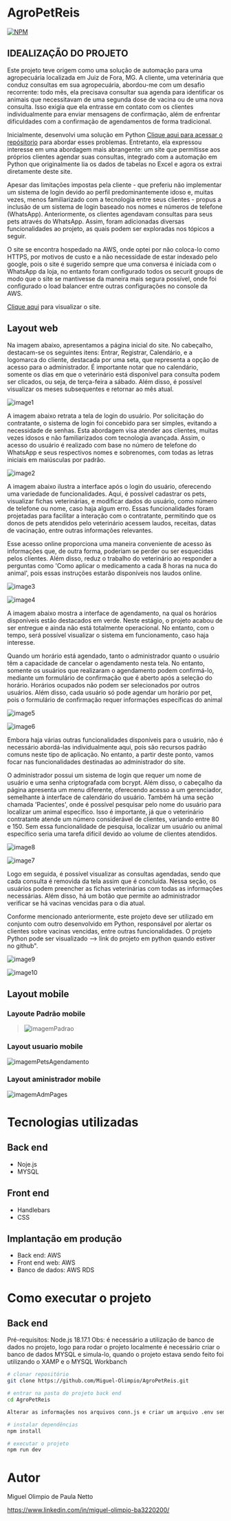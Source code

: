 #  AgroPetReis

[![NPM](https://img.shields.io/npm/l/react)](https://github.com/Miguel-Olimpio/AgroPetReis/blob/main/LICENSE) 

## IDEALIZAÇÃO DO PROJETO
Este projeto teve origem como uma solução de automação para uma agropecuária localizada em Juiz de Fora, MG. A cliente, uma veterinária que conduz consultas em sua agropecuária, abordou-me com um desafio recorrente: todo mês, ela precisava consultar sua agenda para identificar os animais que necessitavam de uma segunda dose de vacina ou de uma nova consulta. Isso exigia que ela entrasse em contato com os clientes individualmente para enviar mensagens de confirmação, além de enfrentar dificuldades com a confirmação de agendamentos de forma tradicional.

Inicialmente, desenvolvi uma solução em Python [Clique aqui para acessar o repósitorio](AgroPetReis-1924190082.us-east-1.elb.amazonaws.com) para abordar esses problemas. Entretanto, ela expressou interesse em uma abordagem mais abrangente: um site que permitisse aos próprios clientes agendar suas consultas, integrado com a automação em Python que originalmente lia os dados de tabelas no Excel e agora os extrai diretamente deste site.

Apesar das limitações impostas pela cliente - que preferiu não implementar um sistema de login devido ao perfil predominantemente idoso e, muitas vezes, menos familiarizado com a tecnologia entre seus clientes - propus a inclusão de um sistema de login baseado nos nomes e números de telefone (WhatsApp). Anteriormente, os clientes agendavam consultas para seus pets através do WhatsApp. Assim, foram adicionadas diversas funcionalidades ao projeto, as quais podem ser exploradas nos tópicos a seguir.

O site se encontra hospedado na AWS, onde optei por não coloca-lo como HTTPS, por motivos de custo e a não necessidade de estar indexado pelo google, pois o site é sugerido sempre que uma conversa é iniciada com o WhatsApp da loja, no entanto foram configurado todos os securit groups de modo que o site se mantivesse da maneira mais segura possível, onde foi configurado o load balancer entre outras configurações no console da AWS.

[Clique aqui](AgroPetReis-1924190082.us-east-1.elb.amazonaws.com) para visualizar o site.

## Layout web
Na imagem abaixo, apresentamos a página inicial do site. No cabeçalho, destacam-se os seguintes itens: Entrar, Registrar, Calendário, e a logomarca do cliente, destacada por uma seta, que representa a opção de acesso para o administrador. É importante notar que no calendário, somente os dias em que o veterinário está disponível para consulta podem ser clicados, ou seja, de terça-feira a sábado. Além disso, é possível visualizar os meses subsequentes e retornar ao mês atual.

![image1](https://github.com/Miguel-Olimpio/AgroPetReis/assets/107503116/cbe6f012-a4d4-4bb4-b904-e02d7e2357d5)

A imagem abaixo retrata a tela de login do usuário. Por solicitação do contratante, o sistema de login foi concebido para ser simples, evitando a necessidade de senhas. Esta abordagem visa atender aos clientes, muitas vezes idosos e não familiarizados com tecnologia avançada. Assim, o acesso do usuário é realizado com base no número de telefone do WhatsApp e seus respectivos nomes e sobrenomes, com todas as letras iniciais em maiúsculas por padrão.

![image2](https://github.com/Miguel-Olimpio/AgroPetReis/assets/107503116/813590ff-06b6-4dd1-a97f-dd858a364f2f)

A imagem abaixo ilustra a interface após o login do usuário, oferecendo uma variedade de funcionalidades. Aqui, é possível cadastrar os pets, visualizar fichas veterinárias, e modificar dados do usuário, como número de telefone ou nome, caso haja algum erro. Essas funcionalidades foram projetadas para facilitar a interação com o contratante, permitindo que os donos de pets atendidos pelo veterinário acessem laudos, receitas, datas de vacinação, entre outras informações relevantes.

Esse acesso online proporciona uma maneira conveniente de acesso às informações que, de outra forma, poderiam se perder ou ser esquecidas pelos clientes. Além disso, reduz o trabalho do veterinário ao responder a perguntas como 'Como aplicar o medicamento a cada 8 horas na nuca do animal', pois essas instruções estarão disponíveis nos laudos online.

![image3](https://github.com/Miguel-Olimpio/AgroPetReis/assets/107503116/07b3c751-da01-43b6-be11-231c0a9d1c9e)

![image4](https://github.com/Miguel-Olimpio/AgroPetReis/assets/107503116/a5b41aec-cde9-4d47-842d-3e7a24448893)

A imagem abaixo mostra a interface de agendamento, na qual os horários disponíveis estão destacados em verde. Neste estágio, o projeto acabou de ser entregue e ainda não está totalmente operacional. No entanto, com o tempo, será possível visualizar o sistema em funcionamento, caso haja interesse.

Quando um horário está agendado, tanto o administrador quanto o usuário têm a capacidade de cancelar o agendamento nesta tela. No entanto, somente os usuários que realizaram o agendamento podem confirmá-lo, mediante um formulário de confirmação que é aberto após a seleção do horário. Horários ocupados não podem ser selecionados por outros usuários. Além disso, cada usuário só pode agendar um horário por pet, pois o formulário de confirmação requer informações específicas do animal

![image5](https://github.com/Miguel-Olimpio/AgroPetReis/assets/107503116/f54ef5cd-f4b1-41f9-ada8-440c3c86f853)

![image6](https://github.com/Miguel-Olimpio/AgroPetReis/assets/107503116/1ef93cf4-9939-45f3-a57f-2bf1a2b0f858)

Embora haja várias outras funcionalidades disponíveis para o usuário, não é necessário abordá-las individualmente aqui, pois são recursos padrão comuns neste tipo de aplicação. No entanto, a partir deste ponto, vamos focar nas funcionalidades destinadas ao administrador do site.

O administrador possui um sistema de login que requer um nome de usuário e uma senha criptografada com bcrypt. Além disso, o cabeçalho da página apresenta um menu diferente, oferecendo acesso a um gerenciador, semelhante à interface de calendário do usuário. Também há uma seção chamada 'Pacientes', onde é possível pesquisar pelo nome do usuário para localizar um animal específico. Isso é importante, já que o veterinário contratante atende um número considerável de clientes, variando entre 80 e 150. Sem essa funcionalidade de pesquisa, localizar um usuário ou animal específico seria uma tarefa difícil devido ao volume de clientes atendidos.

![image8](https://github.com/Miguel-Olimpio/AgroPetReis/assets/107503116/e612ba31-5eaf-4917-9268-9af4a8d75fd3)

![image7](https://github.com/Miguel-Olimpio/AgroPetReis/assets/107503116/f126ed7c-baa5-4a7a-b4af-1f40c42508dd)

Logo em seguida, é possível visualizar as consultas agendadas, sendo que cada consulta é removida da tela assim que é concluída. Nessa seção, os usuários podem preencher as fichas veterinárias com todas as informações necessárias. Além disso, há um botão que permite ao administrador verificar se há vacinas vencidas para o dia atual.

Conforme mencionado anteriormente, este projeto deve ser utilizado em conjunto com outro desenvolvido em Python, responsável por alertar os clientes sobre vacinas vencidas, entre outras funcionalidades. O projeto Python pode ser visualizado --> link do projeto em python quando estiver no github".

![image9](https://github.com/Miguel-Olimpio/AgroPetReis/assets/107503116/a45c9d2a-214a-4035-aee6-93b8ede0c83d)

![image10](https://github.com/Miguel-Olimpio/AgroPetReis/assets/107503116/e3f37233-ab2f-4b28-95ba-2f407347dfff)

## Layout mobile
### Layoute Padrão mobile
> ![imagemPadrao](https://private-user-images.githubusercontent.com/107503116/309641875-484c1b35-72d4-44f6-8c54-eea1c95237a1.png?jwt=eyJhbGciOiJIUzI1NiIsInR5cCI6IkpXVCJ9.eyJpc3MiOiJnaXRodWIuY29tIiwiYXVkIjoicmF3LmdpdGh1YnVzZXJjb250ZW50LmNvbSIsImtleSI6ImtleTUiLCJleHAiOjE3MDk1MzE1NDksIm5iZiI6MTcwOTUzMTI0OSwicGF0aCI6Ii8xMDc1MDMxMTYvMzA5NjQxODc1LTQ4NGMxYjM1LTcyZDQtNDRmNi04YzU0LWVlYTFjOTUyMzdhMS5wbmc_WC1BbXotQWxnb3JpdGhtPUFXUzQtSE1BQy1TSEEyNTYmWC1BbXotQ3JlZGVudGlhbD1BS0lBVkNPRFlMU0E1M1BRSzRaQSUyRjIwMjQwMzA0JTJGdXMtZWFzdC0xJTJGczMlMkZhd3M0X3JlcXVlc3QmWC1BbXotRGF0ZT0yMDI0MDMwNFQwNTQ3MjlaJlgtQW16LUV4cGlyZXM9MzAwJlgtQW16LVNpZ25hdHVyZT00ZjI4MjcwMWQzYzg5ZTFkNGE5MWYxZmJmMGRkYzZhNGEyMDkwMDIyOGQ1ZTE0ZjJlYmFmZjUyZTgyYzY4OWFiJlgtQW16LVNpZ25lZEhlYWRlcnM9aG9zdCZhY3Rvcl9pZD0wJmtleV9pZD0wJnJlcG9faWQ9MCJ9.zUSsUSN2Nn0JzpXFQ_T3La5KVSabFYNYiBrKrn-8X3U)

### Layout usuario mobile

![imagemPetsAgendamento](https://github.com/Miguel-Olimpio/AgroPetReis/assets/107503116/441c3901-ff57-46cb-9a2f-488130fe0ab8)

### Layout aministrador mobile

![imagemAdmPages](https://github.com/Miguel-Olimpio/AgroPetReis/assets/107503116/6d1eb433-f9ec-4625-8c9a-73733d91aa09)

# Tecnologias utilizadas
## Back end
- Noje.js
- MYSQL
## Front end
- Handlebars
- CSS
## Implantação em produção
- Back end: AWS
- Front end web: AWS
- Banco de dados: AWS RDS

# Como executar o projeto

## Back end
Pré-requisitos: Node.js 18.17.1
Obs: é necessário a utilização de banco de dados no projeto, logo para rodar o projeto localmente é necessário criar o banco de dados MYSQL e simula-lo, quando o projeto estava sendo feito foi utilizando o XAMP e o MYSQL Workbanch

```bash
# clonar repositório
git clone https://github.com/Miguel-Olimpio/AgroPetReis.git

# entrar na pasta do projeto back end
cd AgroPetReis

Alterar as informações nos arquivos conn.js e criar um arquivo .env semelhante ao arquivo .envExample e inserir os dados de seu banco de dados local ou em produção.

# instalar dependências
npm install

# executar o projeto
npm run dev
```

# Autor

Miguel Olimpio de Paula Netto

https://www.linkedin.com/in/miguel-olimpio-ba3220200/


